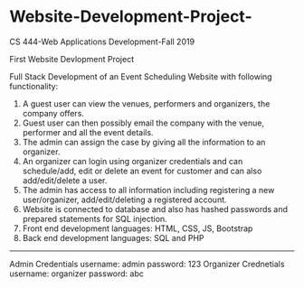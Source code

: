 # Website-Development-Project-

CS 444-Web Applications Development-Fall 2019 

First Website Devlopment Project 

Full Stack Development of an Event Scheduling Website with following functionality: 

1. A guest user can view the venues, performers and organizers, the company offers. 
2. Guest user can then possibly email the company with the venue, performer and all the event details. 
3. The admin can assign the case by giving all the information to an organizer. 
4. An organizer can login using organizer credentials and can schedule/add, edit or delete an event for customer and can also add/edit/delete a user. 
5. The admin has access to all information including registering a new user/organizer, add/edit/deleting a registered account.  
6. Website is connected to database and also has hashed passwords and prepared statements for SQL injection. 
7. Front end development languages: HTML, CSS, JS, Bootstrap 
8. Back end development languages: SQL and PHP 

--------------------------------------------------------------------------
Admin Credentials 
username: admin 
password: 123 
Organizer Crednetials 
username: organizer 
password: abc 
